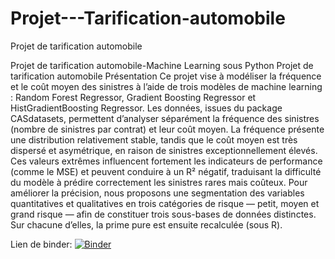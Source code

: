 # Projet---Tarification-automobile
Projet de tarification automobile


Projet de tarification automobile-Machine Learning sous Python
Projet de tarification automobile Présentation Ce projet vise à modéliser la fréquence et le coût moyen des sinistres à l’aide de trois modèles de machine learning : Random Forest Regressor, Gradient Boosting Regressor et HistGradientBoosting Regressor.
Les données, issues du package CASdatasets, permettent d’analyser séparément la fréquence des sinistres (nombre de sinistres par contrat) et leur coût moyen. La fréquence présente une distribution relativement stable, tandis que le coût moyen est très dispersé et asymétrique, en raison de sinistres exceptionnellement élevés.
Ces valeurs extrêmes influencent fortement les indicateurs de performance (comme le MSE) et peuvent conduire à un R² négatif, traduisant la difficulté du modèle à prédire correctement les sinistres rares mais coûteux.
Pour améliorer la précision, nous proposons une segmentation des variables quantitatives et qualitatives en trois catégories de risque — petit, moyen et grand risque — afin de constituer trois sous-bases de données distinctes. Sur chacune d’elles, la prime pure est ensuite recalculée (sous R).



Lien de binder: 
[![Binder](https://mybinder.org/badge_logo.svg)](https://mybinder.org/v2/gh/Mimihi121/Projet---Tarification-automobile/HEAD)
